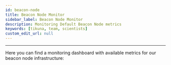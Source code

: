 ```yaml
---
id: beacon-node
title: Beacon Node Monitor
sidebar_label: Beacon Node Monitor
description: Monitoring Default Beacon Node metrics
keywords: [tikuna, team, scientists]
custom_edit_url: null
---
```

---

Here you can find a monitoring dashboard with available metrics for our beacon node infrastructure:

<a href="https://dash.tikuna.io/public-dashboards/ca0ff8d66a7c49948a0d20339555bade?orgId=0">
<div className="buttonDashboard"></div>
</a>